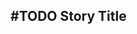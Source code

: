 ## #TODO Story Title
<card>

<!--
#story
created:2023-12-11T21:46:03.954Z
task-id:Kp0A2
story-id:Story-Title order:0
-->
</card>